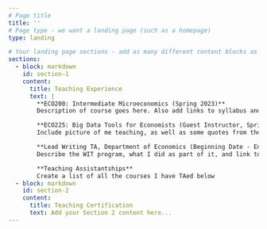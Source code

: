 ```yaml
---
# Page title
title: ''
# Page type - we want a landing page (such as a homepage)
type: landing

# Your landing page sections - add as many different content blocks as you like
sections:
  - block: markdown
    id: section-1
    content:
      title: Teaching Experience
      text: |
        **ECO200: Intermediate Microeconomics (Spring 2023)**
        Description of course goes here. Also add links to syllabus and course review

        **ECO225: Big Data Tools for Economists (Guest Instructor, Spring 2024)**
        Include picture of me teaching, as well as some quotes from the reviews that students left

        **Lead Writing TA, Department of Economics (Beginning Date - End Date)**
        Describe the WIT program, what I did as part of it, and link to any relevant materials

        **Teaching Assistantships**
        Create a list of all the courses I have TAed below
  - block: markdown
    id: section-2
    content:
      title: Teaching Certification
      text: Add your Section 2 content here...
---
```


